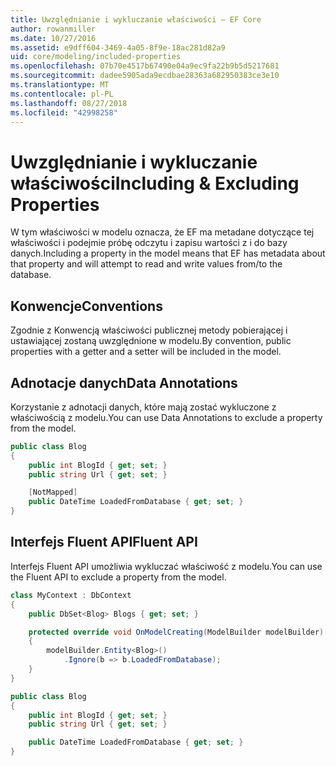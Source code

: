 ```yaml
---
title: Uwzględnianie i wykluczanie właściwości — EF Core
author: rowanmiller
ms.date: 10/27/2016
ms.assetid: e9dff604-3469-4a05-8f9e-18ac281d82a9
uid: core/modeling/included-properties
ms.openlocfilehash: 07b70e4517b67490e04a9ec9fa22b9b5d5217681
ms.sourcegitcommit: dadee5905ada9ecdbae28363a682950383ce3e10
ms.translationtype: MT
ms.contentlocale: pl-PL
ms.lasthandoff: 08/27/2018
ms.locfileid: "42998258"
---
```

# <a name="including--excluding-properties"></a><span data-ttu-id="b3c34-102">Uwzględnianie i wykluczanie właściwości</span><span class="sxs-lookup"><span data-stu-id="b3c34-102">Including & Excluding Properties</span></span>

<span data-ttu-id="b3c34-103">W tym właściwości w modelu oznacza, że EF ma metadane dotyczące tej właściwości i podejmie próbę odczytu i zapisu wartości z i do bazy danych.</span><span class="sxs-lookup"><span data-stu-id="b3c34-103">Including a property in the model means that EF has metadata about that property and will attempt to read and write values from/to the database.</span></span>

## <a name="conventions"></a><span data-ttu-id="b3c34-104">Konwencje</span><span class="sxs-lookup"><span data-stu-id="b3c34-104">Conventions</span></span>

<span data-ttu-id="b3c34-105">Zgodnie z Konwencją właściwości publicznej metody pobierającej i ustawiającej zostaną uwzględnione w modelu.</span><span class="sxs-lookup"><span data-stu-id="b3c34-105">By convention, public properties with a getter and a setter will be included in the model.</span></span>

## <a name="data-annotations"></a><span data-ttu-id="b3c34-106">Adnotacje danych</span><span class="sxs-lookup"><span data-stu-id="b3c34-106">Data Annotations</span></span>

<span data-ttu-id="b3c34-107">Korzystanie z adnotacji danych, które mają zostać wykluczone z właściwością z modelu.</span><span class="sxs-lookup"><span data-stu-id="b3c34-107">You can use Data Annotations to exclude a property from the model.</span></span>

<!-- [!code-csharp[Main](samples/core/Modeling/DataAnnotations/Samples/IgnoreProperty.cs?highlight=6)] -->
``` csharp
public class Blog
{
    public int BlogId { get; set; }
    public string Url { get; set; }

    [NotMapped]
    public DateTime LoadedFromDatabase { get; set; }
}
```

## <a name="fluent-api"></a><span data-ttu-id="b3c34-108">Interfejs Fluent API</span><span class="sxs-lookup"><span data-stu-id="b3c34-108">Fluent API</span></span>

<span data-ttu-id="b3c34-109">Interfejs Fluent API umożliwia wykluczać właściwość z modelu.</span><span class="sxs-lookup"><span data-stu-id="b3c34-109">You can use the Fluent API to exclude a property from the model.</span></span>

<!-- [!code-csharp[Main](samples/core/Modeling/FluentAPI/Samples/IgnoreProperty.cs?highlight=7,8)] -->
``` csharp
class MyContext : DbContext
{
    public DbSet<Blog> Blogs { get; set; }

    protected override void OnModelCreating(ModelBuilder modelBuilder)
    {
        modelBuilder.Entity<Blog>()
            .Ignore(b => b.LoadedFromDatabase);
    }
}

public class Blog
{
    public int BlogId { get; set; }
    public string Url { get; set; }

    public DateTime LoadedFromDatabase { get; set; }
}
```
